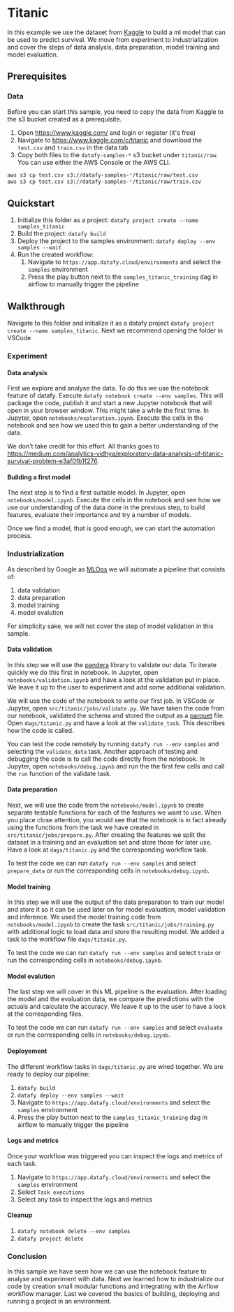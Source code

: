 # Titanic

In this example we use the dataset from [Kaggle](https://www.kaggle.com/c/titanic) to build a ml model that can be used to predict survival. 
We move from experiment to industrialization and cover the steps of data analysis, data preparation, model training and model evaluation. 

## Prerequisites

### Data

Before you can start this sample, you need to copy the data from Kaggle to the s3 bucket created as a prerequisite.

1. Open https://www.kaggle.com/ and login or register (it's free)
1. Navigate to https://www.kaggle.com/c/titanic and download the `test.csv` and `train.csv` in the data tab
1. Copy both files to the `datafy-samples-*` s3 bucket under `titanic/raw`. You can use either the AWS Console or the AWS CLI.

```bash
aws s3 cp test.csv s3://datafy-samples-*/titanic/raw/test.csv
aws s3 cp test.csv s3://datafy-samples-*/titanic/raw/train.csv
```


## Quickstart

1. Initialize this folder as a project: `datafy project create --name samples_titanic`
1. Build the project: `datafy build`
1. Deploy the project to the samples environment: `datafy deploy --env samples --wait`
1. Run the created workflow:
    1. Navigate to `https://app.datafy.cloud/environments` and select the `samples` environment
    1. Press the play button next to the `samples_titanic_training` dag in airflow to manually trigger the pipeline


## Walkthrough

Navigate to this folder and initialize it as a datafy project `datafy project create --name samples_titanic`. Next we recommend opening the folder
in VSCode 

### Experiment

#### Data analysis

First we explore and analyse the data. To do this we use the notebook feature of datafy. Execute `datafy notebook create --env samples`.
This will package the code, publish it and start a new Jupyter notebook that will open in your browser window. This might take a while the first time. In Jupyter, open `notebooks/exploration.ipynb`. Execute the cells in the notebook and see how we used this to gain a better understanding of the data.

We don't take credit for this effort. All thanks goes to https://medium.com/analytics-vidhya/exploratory-data-analysis-of-titanic-survival-problem-e3af0fb1f276.

#### Building a first model

The next step is to find a first suitable model. In Jupyter, open `notebooks/model.ipynb`. Execute the cells in the notebook and see how we use our understanding of the data done in the previous step, to build features, evaluate their importance and try a number of models. 

Once we find a model, that is good enough, we can start the automation process.

### Industrialization

As described by Google as [MLOps](https://cloud.google.com/architecture/mlops-continuous-delivery-and-automation-pipelines-in-machine-learning) we will automate a pipeline that consists of: 

1. data validation
1. data preparation
1. model training
1. model evalution

For simplicity sake, we will not cover the step of model validation in this sample. 

#### Data validation

In this step we will use the [pandera](https://pandera.readthedocs.io/en/stable/) library to validate our data. To iterate quickly we do this
first in notebook. In Jupyter, open `notebooks/validation.ipynb` and have a look at the validation put in place. We leave it up to the user to 
experiment and add some additional validation.

We will use the code of the notebook to write our first job. In VSCode or Jupyter, open `src/titanic/jobs/validate.py`. We have taken the code 
from our notebook, validated the schema and stored the output as a [parquet](https://parquet.apache.org/) file. Open `dags/titanic.py` and have a 
look at the `validate_task`. This describes how the code is called. 

You can test the code remotely by running `datafy run --env samples` and selecting the `validate_data` task. Another approach of testing and debugging the code is to call the code directly from the notebook. In Jupyter, open `notebooks/debug.ipynb` and run the the first few cells and
call the `run` function of the validate task.

#### Data preparation

Next, we will use the code from the `notebooks/model.ipynb` to create separate testable functions for each of the features we want to use. When you place close attention, you would see that the notebook is in fact already using the functions from the task we have created in `src/titanic/jobs/prepare.py`. After creating the features we split the dataset in a training and an evaluation set and store those for later use. Have a look at `dags/titanic.py` and the corresponding workflow task. 

To test the code we can run `datafy run --env samples` and select `prepare_data` or run the corresponding cells in `notebooks/debug.ipynb`. 

#### Model training

In this step we will use the output of the data preparation to train our model and store it so it can be used later on for model evaluation, model validation and inference. We used the model training code from `notebooks/model.ipynb` to create the task `src/titanic/jobs/training.py` with additional logic to load data and store the resulting model. We added a task to the workflow file `dags/titanic.py`.

To test the code we can run `datafy run --env samples` and select `train` or run the corresponding cells in `notebooks/debug.ipynb`. 


#### Model evalution

The last step we will cover in this ML pipeline is the evaluation. After loading the model and the evaluation data, we compare the predictions with the actuals and calculate the accuracy. We leave it up to the user to have a look at the corresponding files.

To test the code we can run `datafy run --env samples` and select `evaluate` or run the corresponding cells in `notebooks/debug.ipynb`.


#### Deployement

The different workflow tasks in `dags/titanic.py` are wired together. We are ready to deploy our pipeline:

1. `datafy build`
1. `datafy deploy --env samples --wait`
1. Navigate to `https://app.datafy.cloud/environments` and select the `samples` environment
1. Press the play button next to the `samples_titanic_training` dag in airflow to manually trigger the pipeline


#### Logs and metrics

Once your workflow was triggered you can inspect the logs and metrics of each task. 

1. Navigate to `https://app.datafy.cloud/environments` and select the `samples` environment
1. Select `Task executions`
1. Select any task to inspect the logs and metrics


#### Cleanup

1. `datafy notebook delete --env samples`
1. `datafy project delete`


### Conclusion

In this sample we have seen how we can use the notebook feature to analyse and experiment with data. Next we learned how to industrialize our code by creation small modular functions and integrating with the Airflow workflow manager. Last we covered the basics of building, deploying and running a project in an environment.